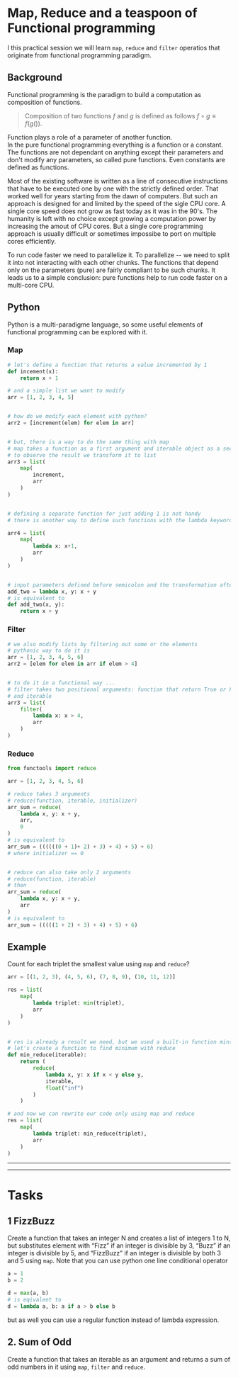 # Map, Reduce and a teaspoon of Functional programming
I this practical session we will learn 
`map`, `reduce` and `filter` operatios that originate from functional programming paradigm.
## Background

Functional programming is the paradigm to build a computation as composition of functions.
>Composition of two functions $f$ and $g$ is defined as follows $f \circ g \equiv f(g())$. 

Function plays a role of a parameter of another function.  
In the pure functional programming everything is a function or a constant. The functions are not dependant on anything except their parameters and don't modify any parameters, so called pure functions. Even constants are defined as functions. 

Most of the existing software is written as a line of consecutive instructions that have to be executed one by one with the strictly defined order. That worked well for years starting from the dawn of computers. But such an approach is designed for and limited by the speed of the sigle CPU core. A single core speed does not grow as fast today as it was in the 90's. The humanity is left with no choice except growing a computation power by increasing the amout of CPU cores. But a single core programming approach is usually difficult or sometimes impossibe to port on multiple cores efficiently. 

To run code faster we need to parallelize it. To parallelize -- we need to split it into not interacting with each other chunks. The functions that depend only on the parameters (pure) are fairly compliant to be such chunks. 
It leads us to a simple conclusion: pure functions help to run code faster on a multi-core CPU. 

## Python
Python is a multi-paradigme language, so some useful elements of functional programming can be explored with it.
### Map
```python
# let's define a function that returns a value incremented by 1  
def incement(x):
    return x + 1

# and a simple list we want to modify
arr = [1, 2, 3, 4, 5]


# how do we modify each element with python?
arr2 = [increment(elem) for elem in arr]


# but, there is a way to do the same thing with map
# map takes a function as a first argument and iterable object as a second argument
# to observe the result we transform it to list
arr3 = list(
    map(
        increment,
        arr
    )
)


# defining a separate function for just adding 1 is not handy
# there is another way to define such functions with the lambda keyword

arr4 = list(
    map(
        lambda x: x+1,
        arr
    )
)


# input parameters defined before semicolon and the transformation after semicolon
add_two = lambda x, y: x + y
# is equivalent to
def add_two(x, y):
    return x + y
```

### Filter
```python
# we also modify lists by filtering out some or the elements
# pythonic way to do it is
arr = [1, 2, 3, 4, 5, 6]
arr2 = [elem for elem in arr if elem > 4]


# to do it in a functional way ...
# filter takes two positional arguments: function that return True or False,
# and iterable
arr3 = list(
    filter(
        lambda x: x > 4,
        arr
    )
)
```
### Reduce
```python
from functools import reduce

arr = [1, 2, 3, 4, 5, 6]

# reduce takes 3 arguments
# reduce(function, iterable, initializer)
arr_sum = reduce(
    lambda x, y: x + y,
    arr,
    0
)
# is equivalent to 
arr_sum = ((((((0 + 1)+ 2) + 3) + 4) + 5) + 6)
# where initializer == 0


# reduce can also take only 2 arguments
# reduce(function, iterable)
# then
arr_sum = reduce(
    lambda x, y: x + y,
    arr
)
# is equivalent to 
arr_sum = (((((1 + 2) + 3) + 4) + 5) + 6)
```

## Example
Count for each triplet the smallest value using `map` and `reduce`?
```python
arr = [(1, 2, 3), (4, 5, 6), (7, 8, 9), (10, 11, 12)]

res = list(
    map(
        lambda triplet: min(triplet),
        arr
    )
)


# res is already a result we need, but we used a built-in function min()
# let's create a function to find minimum with reduce
def min_reduce(iterable):
    return (
        reduce(
            lambda x, y: x if x < y else y,
            iterable,
            float("inf")
        )
    )

# and now we can rewrite our code only using map and reduce
res = list(
    map(
        lambda triplet: min_reduce(triplet),
        arr
    )
)
```
---
---
# Tasks
## 1 FizzBuzz
Create a function that takes an integer N and creates a list of integers 1 to N, but substitutes element with “Fizz” if an integer is divisible by 3, “Buzz” if an integer is divisible by 5, and “FizzBuzz” if an integer is divisible by both 3 and 5 using `map`.
Note that you can use python one line conditional operator
```python
a = 1
b = 2

d = max(a, b)
# is eqivalent to
d = lambda a, b: a if a > b else b
```
but as well you can use a regular function instead of lambda expression.


## 2. Sum of Odd
Create a function that takes an iterable as an argument and returns a sum of odd numbers in it using `map`, `filter` and `reduce`.